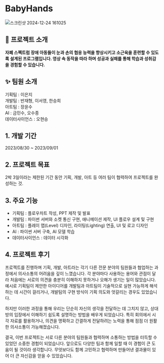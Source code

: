# BabyHands
![스크린샷 2024-12-24 161025](https://github.com/user-attachments/assets/0bf1c6d5-4b02-4939-bc37-819670b75038)

## 📖 프로젝트 소개
**자폐 스펙트럼 장애 아동들이 눈과 손의 협응 능력을 향상시키고 소근육을 훈련할 수 있도록 설계된 프로그램입니다. 영상 속 동작을 따라 하며 성공과 실패를 통해 학습과 성취감을 경험할 수 있습니다.**

## ✨ 팀원 소개
기획팀 : 이은지 <br>
개발팀 : 반재형, 이서영, 한승희 <br>
아트팀 : 장윤수 <br>
AI : 금민수, 오수종 <br>
데이터사이언스 : 오현승

## 1. 개발 기간
2023/08/30 ~ 2023/09/01

## 2. 프로젝트 목표
2박 3일이라는 제한된 기간 동안 기획, 개발, 아트 등 여러 팀이 협력하여 프로젝트를 완성하는 것.

## 3. 주요 기능
  - 기획팀 : 플로우차트 작성, PPT 제작 및 발표 <br>
  - 개발팀 : 파이썬 서버와 소켓 통신 구현, 애니메이션 제작, UI 플로우 설계 및 구현 <br>
  - 아트팀 : 플레이 맵(Level) 디자인, 라이팅(Lighting) 연출, UI 및 로고 디자인 <br>
  - AI : 파이썬 서버 구축, AI 모델 학습
  - 데이터사이언스 : 데이터 시각화 <br>

## 4. 프로젝트 후기
<p>
프로젝트를 진행하며 기획, 개발, 아트라는 각기 다른 전문 분야의 팀원들과 협업하는 과정에서 의사소통의 어려움을 깊이 느꼈습니다. 각 분야마다 사용하는 용어와 관점이 달라 처음에는 서로의 의견을 충분히 이해하지 못하거나 오해가 생기는 일이 많았습니다. 예시로 기획팀이 제안한 아이디어를 개발팀과 아트팀이 기술적으로 실현 가능하게 해석하는 데 시간이 걸리거나, 개발팀의 구현 방식이 기획 의도와 엇갈리는 경우도 있었습니다.
</p>
<p>
하지만 이러한 과정을 통해 우리는 단순히 자신의 생각을 전달하는 데 그치지 않고, 상대방의 입장에서 이해하기 쉽도록 설명하는 방법을 배우게 되었습니다. 특히 회의에서 시각 자료를 활용하거나, 의견을 명확하고 간결하게 전달하려는 노력을 통해 점점 더 원활한 의사소통이 가능해졌습니다.
</p>
<p>
결국, 이번 프로젝트는 서로 다른 분야의 팀원들과 협력하며 소통하는 방법을 터득할 수 있었던 소중한 경험이 되었습니다. 앞으로도 다양한 팀과 함께 일할 때 이 경험이 큰 도움이 될 것이라 생각합니다. 무엇보다도 함께 고민하고 협력하며 만들어낸 결과물이 있어 더 큰 자신감을 얻을 수 있었습니다.
</p>
